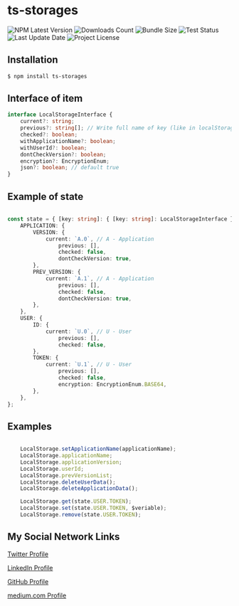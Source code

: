 # ts-storages
![NPM Latest Version](https://img.shields.io/npm/v/ts-storages)
![Downloads Count](https://img.shields.io/npm/dm/ts-storages.svg)
![Bundle Size](https://packagephobia.now.sh/badge?p=ts-storages)
![Test Status](https://img.shields.io/travis/karbashevskyi/ts-storages/main.svg)
![Last Update Date](https://img.shields.io/github/last-commit/karbashevskyi/ts-storages)
![Project License](https://img.shields.io/github/license/karbashevskyi/ts-storages)

## Installation

```bash
$ npm install ts-storages
```

## Interface of item
```typescript
interface LocalStorageInterface {
    current?: string;
    previous?: string[]; // Write full name of key (like in localStorage: 0.0{Unicard-Impero360} or [1.0.0]1.1{Unicard-Impero360})
    checked?: boolean;
    withApplicationName?: boolean;
    withUserId?: boolean;
    dontCheckVersion?: boolean;
    encryption?: EncryptionEnum;
    json?: boolean; // default true
}
```

## Example of state
```typescript

const state = { [key: string]: { [key: string]: LocalStorageInterface } } {
    APPLICATION: {
        VERSION: {
            current: `A.0`, // A - Application
                previous: [],
                checked: false,
                dontCheckVersion: true,
        },
        PREV_VERSION: {
            current: `A.1`, // A - Application
                previous: [],
                checked: false,
                dontCheckVersion: true,
        },
    },
    USER: {
        ID: {
            current: `U.0`, // U - User
                previous: [],
                checked: false,
        },
        TOKEN: {
            current: `U.1`, // U - User
                previous: [],
                checked: false,
                encryption: EncryptionEnum.BASE64,
        },
    },
};

```

## Examples
```typescript

    LocalStorage.setApplicationName(applicationName);
    LocalStorage.applicationName;
    LocalStorage.applicationVersion;
    LocalStorage.userId;
    LocalStorage.prevVersionList;
    LocalStorage.deleteUserData();
    LocalStorage.deleteApplicationData();

    LocalStorage.get(state.USER.TOKEN);
    LocalStorage.set(state.USER.TOKEN, $veriable);
    LocalStorage.remove(state.USER.TOKEN);

```

## My Social Network Links
[Twitter Profile](https://twitter.com/Karbashevskyi)

[LinkedIn Profile](https://www.linkedin.com/in/ivan-karbashevskyi/)

[GitHub Profile](https://github.com/Karbashevskyi)

[medium.com Profile](https://medium.com/@ivankarbashevskyi)
